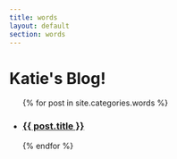```yaml
---
title: words
layout: default
section: words
---
```


# Katie's Blog!

<ul id="posts">
{% for post in site.categories.words %}
  <li>
    <h3><a href="{{ post.url }}"> {{ post.title }} </a></h3>
  </li>
{% endfor %}
</ol>
